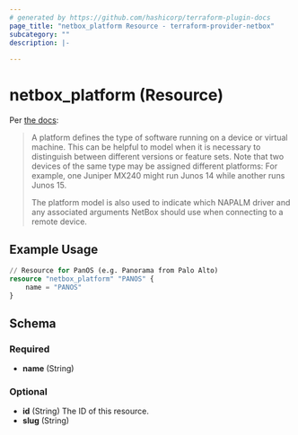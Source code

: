 ```yaml
---
# generated by https://github.com/hashicorp/terraform-plugin-docs
page_title: "netbox_platform Resource - terraform-provider-netbox"
subcategory: ""
description: |-
  
---
```


# netbox_platform (Resource)

Per [the docs](https://netbox.readthedocs.io/en/stable/models/dcim/platform/):

>A platform defines the type of software running on a device or virtual machine. This can be helpful to model when it is necessary to distinguish between different versions or feature sets. Note that two devices of the same type may be assigned different platforms: For example, one Juniper MX240 might run Junos 14 while another runs Junos 15.
> 
> The platform model is also used to indicate which NAPALM driver and any associated arguments NetBox should use when connecting to a remote device.

## Example Usage

```terraform
// Resource for PanOS (e.g. Panorama from Palo Alto)
resource "netbox_platform" "PANOS" {
    name = "PANOS"
}
```

<!-- schema generated by tfplugindocs -->
## Schema

### Required

- **name** (String)

### Optional

- **id** (String) The ID of this resource.
- **slug** (String)


